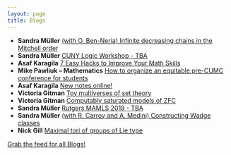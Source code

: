 ```yaml
---
layout: page
title: Blogs
---
```


* **Sandra Müller** [(with O. Ben-Neria) Infinite decreasing chains in the Mitchell order](https://muellersandra.github.io/publication/2019/08/28/PaperInfiniteDecreasingChainsMO.html)
* **Sandra Müller** [CUNY Logic Workshop - TBA](https://muellersandra.github.io/upcomingtalk/talk/invsemtalk/2019/08/28/TalkCUNYLogicWorkshop.html)
* **Asaf Karagila** [7 Easy Hacks to Improve Your Math Skills](http://karagila.org/2019/quick-hacks/)
* **Mike Pawliuk – Mathematics** [How to organize an equitable pre-CUMC conference for students](https://mikepawliuk.ca/2019/07/23/how-to-organize-an-equitable-pre-cumc-conference-for-students/)
* **Asaf Karagila** [New notes online!](http://karagila.org/2019/new-notes/)
* **Victoria Gitman** [Toy multiverses of set theory](https://victoriagitman.github.io/talks/2019/07/17/toy-multiverses-of-set-theory.html)
* **Victoria Gitman** [Computably saturated models of ZFC](https://victoriagitman.github.io/research/2019/07/16/computably-saturated-models-of-zfc.html)
* **Sandra Müller** [Rutgers MAMLS 2019 - TBA](https://muellersandra.github.io/upcomingtalk/talk/invconftalk/2019/07/15/TalkMAMLS.html)
* **Sandra Müller** [(with R. Carroy and A. Medini) Constructing Wadge classes](https://muellersandra.github.io/publication/2019/07/12/PaperConstructingWadgeClasses.html)
* **Nick Gill** [Maximal tori of groups of Lie type](https://nickpgill.github.io/maximal-tori-of-groups-of-Lie-type)

[Grab the feed for all Blogs!](Blogs.xml)
